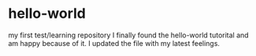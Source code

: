 # hello-world
my first test/learning repository
I finally found the hello-world tutorital and am happy because of it.
I updated the file with my latest feelings.
